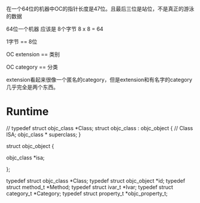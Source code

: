 在一个64位的机器中OC的指针长度是47位。且最后三位是站位，不是真正的游泳的数据

64位一个机器 应该是 8个字节 8 x 8 = 64

1字节 == 8位

OC extension == 类别

OC category == 分类

extension看起来很像一个匿名的category，但是extension和有名字的category几乎完全是两个东西。 


# Runtime

// 
typedef struct objc_class *Class;
struct objc_class : objc_object { // Class ISA;
      objc_class * superclass;
}

struct objc_object {
<!-- Class _Nonnull isa OBJC_ISA_AVAILABILITY; -->
objc_class *isa;
    
};

typedef struct objc_class *Class; 
typedef struct objc_object *id;
typedef struct method_t *Method;
typedef struct ivar_t *Ivar;
typedef struct category_t *Category; typedef struct property_t *objc_property_t;


 